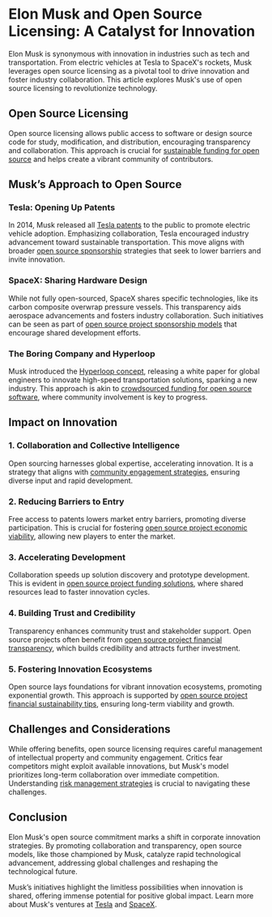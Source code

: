 # Elon Musk and Open Source Licensing: A Catalyst for Innovation

Elon Musk is synonymous with innovation in industries such as tech and transportation. From electric vehicles at Tesla to SpaceX's rockets, Musk leverages open source licensing as a pivotal tool to drive innovation and foster industry collaboration. This article explores Musk's use of open source licensing to revolutionize technology.

## Open Source Licensing

Open source licensing allows public access to software or design source code for study, modification, and distribution, encouraging transparency and collaboration. This approach is crucial for [sustainable funding for open source](https://www.license-token.com/wiki/sustainable-funding-for-open-source) and helps create a vibrant community of contributors.

## Musk’s Approach to Open Source

### Tesla: Opening Up Patents

In 2014, Musk released all [Tesla patents](https://www.tesla.com/blog/all-our-patent-are-belong-you) to the public to promote electric vehicle adoption. Emphasizing collaboration, Tesla encouraged industry advancement toward sustainable transportation. This move aligns with broader [open source sponsorship](https://www.license-token.com/wiki/open-source-sponsorship) strategies that seek to lower barriers and invite innovation.

### SpaceX: Sharing Hardware Design

While not fully open-sourced, SpaceX shares specific technologies, like its carbon composite overwrap pressure vessels. This transparency aids aerospace advancements and fosters industry collaboration. Such initiatives can be seen as part of [open source project sponsorship models](https://www.license-token.com/wiki/open-source-project-sponsorship-models) that encourage shared development efforts.

### The Boring Company and Hyperloop

Musk introduced the [Hyperloop concept](https://www.tesla.com/blog/hyperloop), releasing a white paper for global engineers to innovate high-speed transportation solutions, sparking a new industry. This approach is akin to [crowdsourced funding for open source software](https://www.license-token.com/wiki/crowdsourced-funding-for-open-source-software), where community involvement is key to progress.

## Impact on Innovation

### 1. Collaboration and Collective Intelligence

Open sourcing harnesses global expertise, accelerating innovation. It is a strategy that aligns with [community engagement strategies](https://www.license-token.com/wiki/community-engagement-strategies), ensuring diverse input and rapid development.

### 2. Reducing Barriers to Entry

Free access to patents lowers market entry barriers, promoting diverse participation. This is crucial for fostering [open source project economic viability](https://www.license-token.com/wiki/open-source-project-economic-viability), allowing new players to enter the market.

### 3. Accelerating Development

Collaboration speeds up solution discovery and prototype development. This is evident in [open source project funding solutions](https://www.license-token.com/wiki/open-source-project-funding-solutions), where shared resources lead to faster innovation cycles.

### 4. Building Trust and Credibility

Transparency enhances community trust and stakeholder support. Open source projects often benefit from [open source project financial transparency](https://www.license-token.com/wiki/open-source-project-financial-transparency), which builds credibility and attracts further investment.

### 5. Fostering Innovation Ecosystems

Open source lays foundations for vibrant innovation ecosystems, promoting exponential growth. This approach is supported by [open source project financial sustainability tips](https://www.license-token.com/wiki/open-source-project-financial-sustainability-tips), ensuring long-term viability and growth.

## Challenges and Considerations

While offering benefits, open source licensing requires careful management of intellectual property and community engagement. Critics fear competitors might exploit available innovations, but Musk's model prioritizes long-term collaboration over immediate competition. Understanding [risk management strategies](https://www.license-token.com/wiki/risk-management-strategies) is crucial to navigating these challenges.

## Conclusion

Elon Musk's open source commitment marks a shift in corporate innovation strategies. By promoting collaboration and transparency, open source models, like those championed by Musk, catalyze rapid technological advancement, addressing global challenges and reshaping the technological future.

Musk’s initiatives highlight the limitless possibilities when innovation is shared, offering immense potential for positive global impact. Learn more about Musk's ventures at [Tesla](https://www.tesla.com) and [SpaceX](https://www.spacex.com).